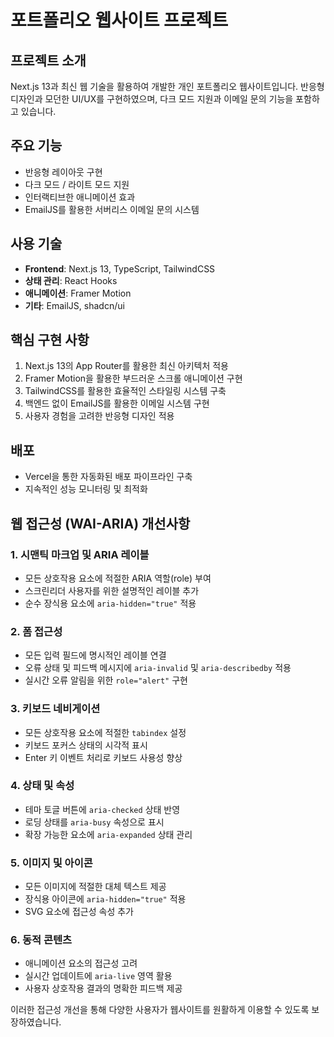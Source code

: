 # 포트폴리오 웹사이트 프로젝트

## 프로젝트 소개
Next.js 13과 최신 웹 기술을 활용하여 개발한 개인 포트폴리오 웹사이트입니다. 반응형 디자인과 모던한 UI/UX를 구현하였으며, 다크 모드 지원과 이메일 문의 기능을 포함하고 있습니다.

## 주요 기능
- 반응형 레이아웃 구현
- 다크 모드 / 라이트 모드 지원
- 인터랙티브한 애니메이션 효과
- EmailJS를 활용한 서버리스 이메일 문의 시스템

## 사용 기술
- **Frontend**: Next.js 13, TypeScript, TailwindCSS
- **상태 관리**: React Hooks
- **애니메이션**: Framer Motion
- **기타**: EmailJS, shadcn/ui

## 핵심 구현 사항
1. Next.js 13의 App Router를 활용한 최신 아키텍처 적용
2. Framer Motion을 활용한 부드러운 스크롤 애니메이션 구현
3. TailwindCSS를 활용한 효율적인 스타일링 시스템 구축
4. 백엔드 없이 EmailJS를 활용한 이메일 시스템 구현
5. 사용자 경험을 고려한 반응형 디자인 적용

## 배포
- Vercel을 통한 자동화된 배포 파이프라인 구축
- 지속적인 성능 모니터링 및 최적화

## 웹 접근성 (WAI-ARIA) 개선사항

### 1. 시맨틱 마크업 및 ARIA 레이블
- 모든 상호작용 요소에 적절한 ARIA 역할(role) 부여
- 스크린리더 사용자를 위한 설명적인 레이블 추가
- 순수 장식용 요소에 `aria-hidden="true"` 적용

### 2. 폼 접근성
- 모든 입력 필드에 명시적인 레이블 연결
- 오류 상태 및 피드백 메시지에 `aria-invalid` 및 `aria-describedby` 적용
- 실시간 오류 알림을 위한 `role="alert"` 구현

### 3. 키보드 네비게이션
- 모든 상호작용 요소에 적절한 `tabindex` 설정
- 키보드 포커스 상태의 시각적 표시
- Enter 키 이벤트 처리로 키보드 사용성 향상

### 4. 상태 및 속성
- 테마 토글 버튼에 `aria-checked` 상태 반영
- 로딩 상태를 `aria-busy` 속성으로 표시
- 확장 가능한 요소에 `aria-expanded` 상태 관리

### 5. 이미지 및 아이콘
- 모든 이미지에 적절한 대체 텍스트 제공
- 장식용 아이콘에 `aria-hidden="true"` 적용
- SVG 요소에 접근성 속성 추가

### 6. 동적 콘텐츠
- 애니메이션 요소의 접근성 고려
- 실시간 업데이트에 `aria-live` 영역 활용
- 사용자 상호작용 결과의 명확한 피드백 제공

이러한 접근성 개선을 통해 다양한 사용자가 웹사이트를 원활하게 이용할 수 있도록 보장하였습니다.